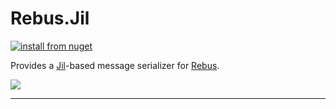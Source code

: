 # Rebus.Jil

[![install from nuget](https://img.shields.io/nuget/v/Rebus.Jil.svg?style=flat-square)](https://www.nuget.org/packages/Rebus.Jil)

Provides a [Jil](https://github.com/kevin-montrose/Jil)-based message serializer for [Rebus](https://github.com/rebus-org/Rebus).

![](https://raw.githubusercontent.com/rebus-org/Rebus/master/artwork/little_rebusbus2_copy-200x200.png)

---


